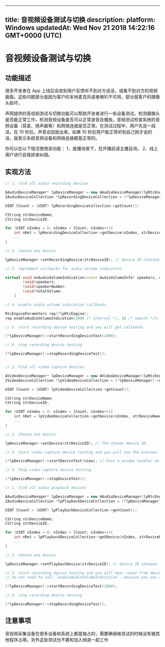
---
title: 音视频设备测试与切换
description: 
platform: Windows
updatedAt: Wed Nov 21 2018 14:22:16 GMT+0000 (UTC)
---
# 音视频设备测试与切换
## 功能描述

很多开发者在 App 上线后会收到用户反馈听不到对方说话，或看不到对方的视频画面。这些问题部分是因为客户的本地麦克风或者喇叭不可用，部分是客户的摄像头损坏。

声网提供的音视频测试与切换功能可以帮助开发者进行一些设备测试，检测摄像头是否能正常工作，检测音频设备是否可以正常录音及播放。音频测试检查系统的音频设备（耳麦、扬声器等）和网络连接是否正常。在测试过程中，用户先说一段话，在 10 秒后，声音会回放出来。如果 10 秒后用户能正常听到自己刚才说的话，就表示系统音频设备和网络连接都是正常的。

你可以在以下情况使用该功能：
    1、直播场景下，在开播前请主播自测。
    2、线上用户进行自我排查纠错。

## 实现方法

```C++
// 1. find all audio recording devices

AAudioDeviceManager* lpDeviceManager = new AAudioDeviceManager(lpRtcEngine);
IAudioDeviceCollection *lpRecordingDeviceCollection = (*lpDeviceManager)->enumerateRecordingDevices();

UINT lCount = (UINT) lpRecordingDeviceCollection->getCount();

CString strDeviceName;
CString strDeviceID;

for (UINT nIndex = 0; nIndex < lCount; nIndex++){
    int nRet = lpRecordingDeviceCollection->getDevice(nIndex, strDeviceName, strDeviceID);
	...
}

// 2. choose one device

lpDeviceManager->setRecordingDevice(strDeviceID); // device ID choosed

// 3. implement callbacks for audio volume indication

virtual void onAudioVolumeIndication(const AudioVolumeInfo* speakers, unsigned int speakerNumber, int totalVolume) {
        (void)speakers;
        (void)speakerNumber;
        (void)totalVolume;
    }

// 4. enable audio volume indication callbacks

RtcEngineParameters rep(*lpRtcEngine);
rep.enableAudioVolumeIndication(1000 /* interval */, 10 /* smooth */);

// 5. start recording deivce testing and you will get callbacks

(*lpDeviceManager)->startRecordingDeviceTest(1000);

// 6. stop recording deivce testing

(*lpDeviceManager)->stopRecordingDeviceTest();
```




```C++

// 1. Find all video capture devices.

AVideoDeviceManager* lpDeviceManager = new AVideoDeviceManager(lpRtcEngine);
IVideoDeviceCollection *lpVideoDeviceCollection = (*lpDeviceManager)->enumerateVideoDevices();

UINT lCount = (UINT) lpVideoDeviceCollection->getCount();

CString strDeviceName;
CString strDeviceID;

for (UINT nIndex = 0; nIndex < lCount; nIndex++){
    int nRet = lpVideoDeviceCollection->getDevice(nIndex, strDeviceName, strDeviceID);
	...
}

// 2. Choose one device.

lpDeviceManager->setDevice(strDeviceID); // The chosen device ID.

// 3. Start video capture device testing and you will see the preview.

(*lpDeviceManager)->startDeviceTest(view); // Pass a window handler on to it.

// 4. Stop video capture device testing.

(*lpDeviceManager)->stopDeviceTest();
```

```C++
// 1. find all audio playback devices

AAudioDeviceManager* lpDeviceManager = new AAudioDeviceManager(lpRtcEngine);
IAudioDeviceCollection *lpPlaybackDeviceCollection = (*lpDeviceManager)->enumeratePlaybackDevices();

UINT lCount = (UINT) lpPlaybackDeviceCollection->getCount();

CString strDeviceName;
CString strDeviceID;

for (UINT nIndex = 0; nIndex < lCount; nIndex++){
    int nRet = lpPlaybackDeviceCollection->getDevice(nIndex, strDeviceName, strDeviceID);
	...
}

// 2. choose one device

lpDeviceManager->setPlaybackDevice(strDeviceID); // device ID choosed

// 3. start recording deivce testing and you will hear voice from device you choosed
// do not need to call `enableAudioVolumeIndication`, because you can directly hear the sound

(*lpDeviceManager)->startRecordingDeviceTest(1000);

// 4. stop recording deivce testing

(*lpDeviceManager)->stopRecordingDeviceTest();
```

## 注意事项

音视频采集设备在很多设备和系统上都是独占的，需要确保做测试的时候没有被其他程序占用。另外这些测试也不要和加入频道一起工作
